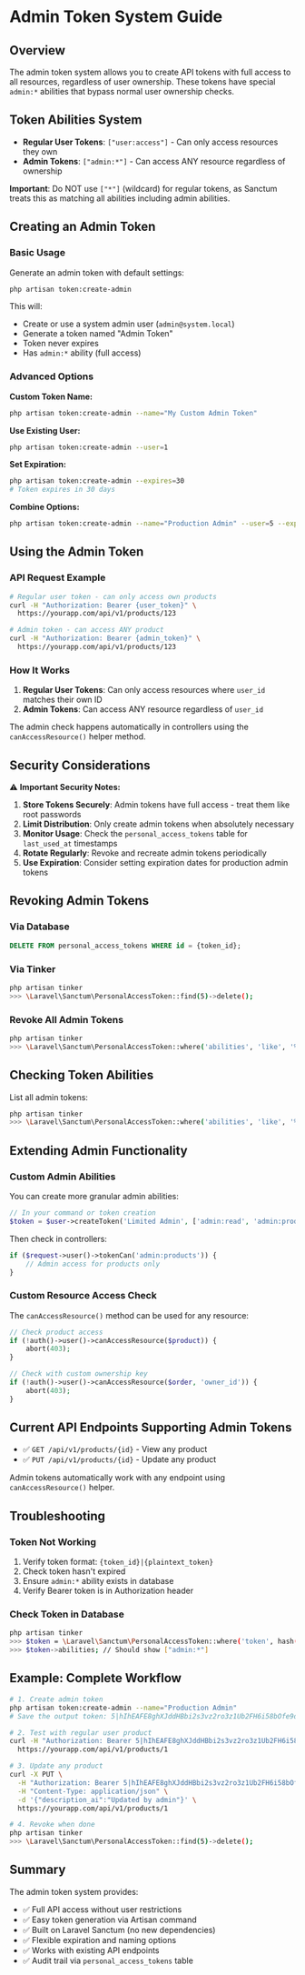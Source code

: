 # Admin Token System Guide

## Overview

The admin token system allows you to create API tokens with full access to all resources, regardless of user ownership. These tokens have special `admin:*` abilities that bypass normal user ownership checks.

## Token Abilities System

- **Regular User Tokens**: `["user:access"]` - Can only access resources they own
- **Admin Tokens**: `["admin:*"]` - Can access ANY resource regardless of ownership

**Important**: Do NOT use `["*"]` (wildcard) for regular tokens, as Sanctum treats this as matching all abilities including admin abilities.

## Creating an Admin Token

### Basic Usage

Generate an admin token with default settings:

```bash
php artisan token:create-admin
```

This will:
- Create or use a system admin user (`admin@system.local`)
- Generate a token named "Admin Token"
- Token never expires
- Has `admin:*` ability (full access)

### Advanced Options

**Custom Token Name:**
```bash
php artisan token:create-admin --name="My Custom Admin Token"
```

**Use Existing User:**
```bash
php artisan token:create-admin --user=1
```

**Set Expiration:**
```bash
php artisan token:create-admin --expires=30
# Token expires in 30 days
```

**Combine Options:**
```bash
php artisan token:create-admin --name="Production Admin" --user=5 --expires=90
```

## Using the Admin Token

### API Request Example

```bash
# Regular user token - can only access own products
curl -H "Authorization: Bearer {user_token}" \
  https://yourapp.com/api/v1/products/123

# Admin token - can access ANY product
curl -H "Authorization: Bearer {admin_token}" \
  https://yourapp.com/api/v1/products/123
```

### How It Works

1. **Regular User Tokens**: Can only access resources where `user_id` matches their own ID
2. **Admin Tokens**: Can access ANY resource regardless of `user_id`

The admin check happens automatically in controllers using the `canAccessResource()` helper method.

## Security Considerations

⚠️ **Important Security Notes:**

1. **Store Tokens Securely**: Admin tokens have full access - treat them like root passwords
2. **Limit Distribution**: Only create admin tokens when absolutely necessary
3. **Monitor Usage**: Check the `personal_access_tokens` table for `last_used_at` timestamps
4. **Rotate Regularly**: Revoke and recreate admin tokens periodically
5. **Use Expiration**: Consider setting expiration dates for production admin tokens

## Revoking Admin Tokens

### Via Database

```sql
DELETE FROM personal_access_tokens WHERE id = {token_id};
```

### Via Tinker

```bash
php artisan tinker
>>> \Laravel\Sanctum\PersonalAccessToken::find(5)->delete();
```

### Revoke All Admin Tokens

```bash
php artisan tinker
>>> \Laravel\Sanctum\PersonalAccessToken::where('abilities', 'like', '%admin:*%')->delete();
```

## Checking Token Abilities

List all admin tokens:

```bash
php artisan tinker
>>> \Laravel\Sanctum\PersonalAccessToken::where('abilities', 'like', '%admin:*%')->get(['id', 'name', 'tokenable_id', 'created_at']);
```

## Extending Admin Functionality

### Custom Admin Abilities

You can create more granular admin abilities:

```php
// In your command or token creation
$token = $user->createToken('Limited Admin', ['admin:read', 'admin:products']);
```

Then check in controllers:

```php
if ($request->user()->tokenCan('admin:products')) {
    // Admin access for products only
}
```

### Custom Resource Access Check

The `canAccessResource()` method can be used for any resource:

```php
// Check product access
if (!auth()->user()->canAccessResource($product)) {
    abort(403);
}

// Check with custom ownership key
if (!auth()->user()->canAccessResource($order, 'owner_id')) {
    abort(403);
}
```

## Current API Endpoints Supporting Admin Tokens

- ✅ `GET /api/v1/products/{id}` - View any product
- ✅ `PUT /api/v1/products/{id}` - Update any product

Admin tokens automatically work with any endpoint using `canAccessResource()` helper.

## Troubleshooting

### Token Not Working

1. Verify token format: `{token_id}|{plaintext_token}`
2. Check token hasn't expired
3. Ensure `admin:*` ability exists in database
4. Verify Bearer token is in Authorization header

### Check Token in Database

```bash
php artisan tinker
>>> $token = \Laravel\Sanctum\PersonalAccessToken::where('token', hash('sha256', 'plaintext_part_here'))->first();
>>> $token->abilities; // Should show ["admin:*"]
```

## Example: Complete Workflow

```bash
# 1. Create admin token
php artisan token:create-admin --name="Production Admin"
# Save the output token: 5|hIhEAFE8ghXJddHBbi2s3vz2ro3z1Ub2FH6i58bOfe9ddf61

# 2. Test with regular user product
curl -H "Authorization: Bearer 5|hIhEAFE8ghXJddHBbi2s3vz2ro3z1Ub2FH6i58bOfe9ddf61" \
  https://yourapp.com/api/v1/products/1

# 3. Update any product
curl -X PUT \
  -H "Authorization: Bearer 5|hIhEAFE8ghXJddHBbi2s3vz2ro3z1Ub2FH6i58bOfe9ddf61" \
  -H "Content-Type: application/json" \
  -d '{"description_ai":"Updated by admin"}' \
  https://yourapp.com/api/v1/products/1

# 4. Revoke when done
php artisan tinker
>>> \Laravel\Sanctum\PersonalAccessToken::find(5)->delete();
```

## Summary

The admin token system provides:
- ✅ Full API access without user restrictions
- ✅ Easy token generation via Artisan command
- ✅ Built on Laravel Sanctum (no new dependencies)
- ✅ Flexible expiration and naming options
- ✅ Works with existing API endpoints
- ✅ Audit trail via `personal_access_tokens` table

